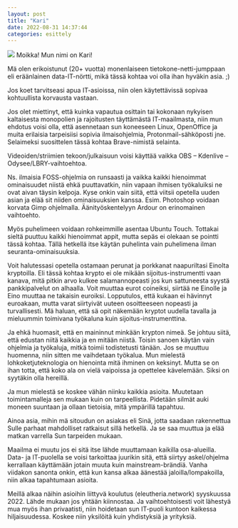 ```yaml
---
layout: post
title: "Kari"
date: 2022-08-31 14:37:44
categories: esittely
---
```

<img src="{{ site.baseurl }}/images/pic02.jpg" class="fit image">
Moikka! Mun nimi on Kari!

Mä olen erikoistunut (20+ vuotta) monenlaiseen tietokone-netti-jumppaan eli eräänlainen data-IT-nörtti, mikä tässä kohtaa voi olla ihan hyväkin asia. ;) 

Jos koet tarvitseasi apua IT-asioissa, niin olen käytettävissä sopivaa kohtuullista korvausta vastaan.

Jos olet miettinyt, että kuinka vapautua osittain tai kokonaan nykyisen kaltaisesta monopolien ja rajoitusten täyttämästä IT-maailmasta, niin mun ehdotus voisi olla, että asennetaan sun koneeseen Linux, OpenOffice ja muita erilaisia tarpeisiisi sopivia ilmaisohjelmia, Protonmail-sähköposti jne. Selaimeksi suosittelen tässä kohtaa Brave-nimistä selainta.

Videoiden/striimien tekoon/julkaisuun voisi käyttää vaikka OBS – Kdenlive – Odysee/LBRY-vaihtoehtoa. 

Ns. ilmaisia FOSS-ohjelmia on runsaasti ja vaikka kaikki hienoimmat ominaisuudet niistä ehkä puuttavatkin, niin vapaan ihmisen työkaluiksi ne ovat aivan täysin kelpoja. Kyse onkin vain siitä, että viitsii opetella uuden asian ja elää sit niiden ominaisuuksien kanssa. Esim. Photoshop voidaan korvata Gimp ohjelmalla. Äänityöskentelyyn Ardour on erinomainen vaihtoehto.

Myös puhelimeen voidaan rohkeimmille asentaa Ubuntu Touch. Tottakai sieltä puuttuu kaikki hienoimmat appit, mutta sepäs ei olekaan se pointti tässä kohtaa. Tällä hetkellä itse käytän puhelinta vain puhelimena ilman seuranta-ominaisuuksia.

Voit halutessasi opetella ostamaan perunat ja porkkanat naapuriltasi Einolta kryptoilla. Eli tässä kohtaa krypto ei ole mikään sijoitus-instrumentti vaan kanava, mitä pitkin arvo kulkee salamannopeasti jos kun sattuneesta syystä pankkipalvelut on alhaalla. Voit muuttaa eurot coineiksi, siirtää ne Einolle ja Eino muuttaa ne takaisin euroiksi. Lopputulos, että kukaan ei hävinnyt euroakaan, mutta varat siirtyivät uuteen osoitteeseen nopeasti ja turvallisesti. Mä haluan, että sä opit näkemään kryptot uudella tavalla ja mieluummin toimivana työkaluna kuin sijoitus-instrumenttina. 

Ja ehkä huomasit, että en maininnut minkään krypton nimeä. Se johtuu siitä, että edustan niitä kaikkia ja en mitään niistä. Toisin sanoen käytän vain ohjelmia ja työkaluja, mitkä toimii todistetusti tänään. Jos se muuttuu huomenna, niin sitten me vaihdetaan työkalua. Mun mielestä lohkoketjuteknologia on hienointa mitä ihminen on keksinyt. Mutta se on ihan totta, että koko ala on vielä vaipoissa ja opettelee kävelemään. Siksi on syytäkin olla hereillä.

Ja mun mielestä se koskee vähän niinku kaikkia asioita. Muutetaan toimintamalleja sen mukaan kuin on tarpeellista. Pidetään silmät auki moneen suuntaan ja ollaan tietoisia, mitä ympärillä tapahtuu.

Ainoa asia, mihin mä sitoudun on asiakas eli Sinä, jotta saadaan rakennettua Sulle parhaat mahdolliset ratkaisut sillä hetkellä. Ja se saa muuttua ja elää matkan varrella Sun tarpeiden mukaan.

Maailma ei muutu jos ei sitä itse lähde muuttamaan kaikilla osa-alueilla. Data- ja IT-puolella se voisi tarkoittaa juurikin sitä, että siirtyy askel/ohjelma kerrallaan käyttämään jotain muuta kuin mainstream-brändiä. Vanha viidakon sanonta onkin, että kun kansa alkaa äänestää jaloilla/lompakoilla, niin alkaa tapahtumaan asioita. 

Meillä alkaa näihin asioihin liittyvä koulutus (eleutheria.network) syyskuussa 2022. Lähde mukaan jos yhtään kiinnostaa. Ja vaihtoehtoisesti voit lähestyä mua myös ihan privaatisti, niin hoidetaan sun IT-puoli kuntoon kaikessa hiljaisuudessa. Koskee niin yksilöitä kuin yhdistyksiä ja yrityksiä.
